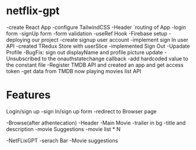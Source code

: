 # netflix-gpt

-create React App
-configure TailwindCSS
-Header
`routing of App
-login form
-signUp form
-form validation
-useRef Hook
-Firebase setup
-deploying our project 
-create signup user account
-implement sign In user API
-created TRedux Store with userSlice
-implemented Sign Out
-Upadate Profile
-BugFix: sign out displayName and profile picture update
-Unsubscribed to the onauthstatechange callback
-add hardcoded value to the constant file
-Register TMDB API and created an app and get access token
-get data from TMDB now playing movies list API

# Features

Login/sign up
    -sign In/sign up form
    -redirect to Browser page

-Browse(after athentecation)
    -Header
    -Main Movie
        -trailer in bg
        -title and description
        -movie Suggestions
            -movie list * N

-NetFLixGPT
    -serach Bar
    -Movie suggestions